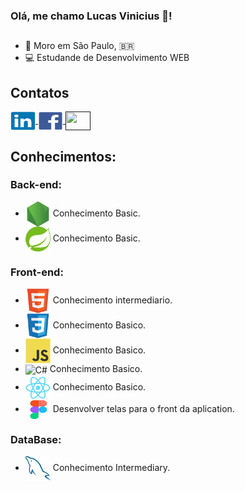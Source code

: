 ### Olá, me chamo Lucas Vinicius 👋!

## 

- :checkered_flag: Moro em São Paulo, :brazil:
- :computer: Estudande de Desenvolvimento WEB

## Contatos

<a href="" target="_blank">
<img align="center" alt="" height="30" width="40" target="_blank" src="https://raw.githubusercontent.com/devicons/devicon/master/icons/linkedin/linkedin-original.svg">
</a>

<a href="" target="_blank">
<img align="center" alt="" height="30" width="40" target="_blank" src="https://raw.githubusercontent.com/devicons/devicon/master/icons/facebook/facebook-original.svg">
</a>

<a href="" target="_blank">
<img align="center" alt="" height="30" width="40" target="_blank" src="https://upload.wikimedia.org/wikipedia/commons/thumb/5/58/Instagram-Icon.png/600px-Instagram-Icon.png">
</a>

## Conhecimentos:

### Back-end:

- <img align="center" alt="Java" heigth="30" width="40"  src="https://raw.githubusercontent.com/devicons/devicon/master/icons/nodejs/nodejs-original.svg"> Conhecimento Basic.
- <img align="center" alt="Spring" heigth="30" width="40" src="https://raw.githubusercontent.com/devicons/devicon/master/icons/spring/spring-original.svg"> Conhecimento Basic.

### Front-end:

- <img align="center" alt="HTML" heigth="30" width="40" src="https://raw.githubusercontent.com/devicons/devicon/master/icons/html5/html5-original.svg"> Conhecimento intermediario.
- <img align="center" alt="CSS" heigth="30" width="40" src="https://raw.githubusercontent.com/devicons/devicon/master/icons/css3/css3-original.svg"> Conhecimento Basico.
- <img align="center" alt="Js" heigth="28" width="40" src="https://raw.githubusercontent.com/devicons/devicon/master/icons/javascript/javascript-original.svg"> Conhecimento Basico.
- <img align="center" alt="C#" heigth="28" width="40" src="https://www.stickersdevs.com.br/wp-content/uploads/2022/01/c-sharp-adesivo-sticker-600x600.png"> Conhecimento Basico.
- <img align="center" alt="react" heigth="30" width="40" src="https://raw.githubusercontent.com/devicons/devicon/master/icons/react/react-original.svg"> Conhecimento Basico.
- <img align="center" alt="figma" height="30" width="40" src="https://raw.githubusercontent.com/devicons/devicon/master/icons/figma/figma-original.svg"> Desenvolver telas para o front da aplication.

  

### DataBase:

- <img align="center" alt="mysql" heigth="30" width="40" src="https://raw.githubusercontent.com/devicons/devicon/master/icons/mysql/mysql-original.svg"> Conhecimento Intermediary.

